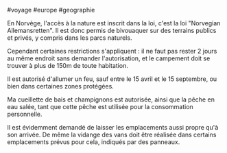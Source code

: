 #voyage #europe #geographie 

En Norvège, l'accès à la nature est inscrit dans la loi, c'est la loi "Norvegian Allemansretten". Il est donc permis de bivouaquer sur des terrains publics et privés, y compris dans les parcs naturels.

Cependant certaines restrictions s'appliquent : il ne faut pas rester 2 jours au même endroit sans demander l'autorisation, et le campement doit se trouver à plus de 150m de toute habitation.

Il est autorisé d'allumer un feu, sauf entre le 15 avril et le 15 septembre, ou bien dans certaines zones protégées.

Ma cueillette de bais et champignons est autorisée, ainsi que la pêche en eau salée, tant que cette pêche est utilisée pour la consommation personnelle.

Il est évidemment demandé de laisser les emplacements aussi propre qu'à son arrivée. De même la vidange des vans doit être réalisée dans certains emplacements prévus pour cela, indiqués par des panneaux.
